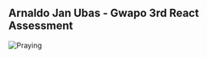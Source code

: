 ## Arnaldo Jan Ubas - Gwapo 3rd React Assessment

![Praying](https://emoji.slack-edge.com/T1SU8GAQ6/harvey_help/370198c20f48fdb9.gif)